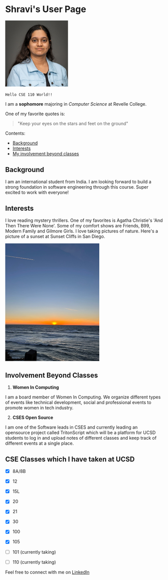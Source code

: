 # Shravi's User Page

<img src="/assets/mypic.png" width="200">

```
Hello CSE 110 World!!
```

I am a **sophomore** majoring in *Computer Science* at Revelle College.

One of my favorite quotes is:
> "Keep your eyes on the stars and feet on the ground"

Contents:
- [Background](#Background)
- [Interests](#Interests)
- [My involvement beyond classes](#Involvement-Beyond-Classes)

## Background

I am an international student from India. I am looking forward to build a strong foundation in software engineering through this course. Super excited to work with everyone!

## Interests

I love reading mystery thrillers. One of my favorites is Agatha Christie's 'And Then There Were None'. Some of my comfort shows are Friends, B99, Modern Family and Gilmore Girls. I love taking pictures of nature. Here's a picture of a sunset at Sunset Cliffs in San Diego.

<img src="/assets/sunset.png" width="300">

## Involvement Beyond Classes

1. **Women In Computing**

I am a board member of Women In Computing. We organize different types of events like technical development, social and professional events to promote women in tech industry.

2. **CSES Open Source**

I am one of the Software leads in CSES and currently leading an opensource project called TritonScript which will be a platform for UCSD students to log in and upload notes of different classes and keep track of different events at a single place. 

## CSE Classes which I have taken at UCSD

- [x] 8A/8B
- [x] 12
- [x] 15L
- [x] 20
- [x] 21
- [x] 30
- [x] 100
- [x] 105
- [ ] 101 (currently taking)
- [ ] 110 (currently taking)


Feel free to connect with me on [LinkedIn](www.linkedin.com/in/shravi-jain-aa9395238)


